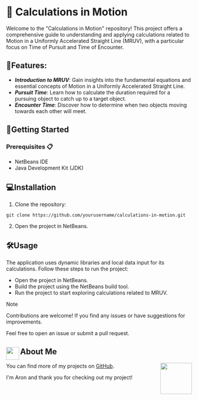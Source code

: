 # 📐 Calculations in Motion

Welcome to the "Calculations in Motion" repository! This project offers a comprehensive guide to understanding and applying calculations related to Motion in a Uniformly Accelerated Straight Line (MRUV), with a particular focus on Time of Pursuit and Time of Encounter.

## 🌟Features:

- ***Introduction to MRUV***: Gain insights into the fundamental equations and essential concepts of Motion in a Uniformly Accelerated Straight Line.
- ***Pursuit Time***: Learn how to calculate the duration required for a pursuing object to catch up to a target object.
- ***Encounter Time***: Discover how to determine when two objects moving towards each other will meet.


## 🚀Getting Started
### Prerequisites 📋
- NetBeans IDE
- Java Development Kit (JDK)

## 💻Installation 
1. Clone the repository:
```
git clone https://github.com/yourusername/calculations-in-motion.git
```
2. Open the project in NetBeans.

## 🛠️Usage 
The application uses dynamic libraries and local data input for its calculations. Follow these steps to run the project:

- Open the project in NetBeans. 
- Build the project using the NetBeans build tool.
- Run the project to start exploring calculations related to MRUV.

> [!NOTE]
> Contributions are welcome! If you find any issues or have suggestions for improvements.
>
> Feel free to open an issue or submit a pull request.

## <img src="https://i.pinimg.com/originals/9d/d1/a0/9dd1a0c90caa865e3718947e2b91d35e.gif" width="35" align="left">About Me

You can find more of my projects on [GitHub](https://github.com/AronSoto).
<img src="https://media.tenor.com/bUPbn17e1AcAAAAi/minecraft-sniffer.gif" align = "right" width="85">

I'm Aron and thank you for checking out my project!
